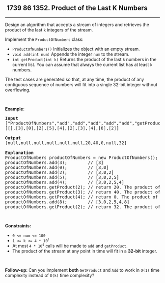 <h2> 1739 86
1352. Product of the Last K Numbers</h2><hr><div><p>Design an algorithm that accepts a stream of integers and retrieves the product of the last <code>k</code> integers of the stream.</p>

<p>Implement the <code>ProductOfNumbers</code> class:</p>

<ul>
	<li><code>ProductOfNumbers()</code> Initializes the object with an empty stream.</li>
	<li><code>void add(int num)</code> Appends the integer <code>num</code> to the stream.</li>
	<li><code>int getProduct(int k)</code> Returns the product of the last <code>k</code> numbers in the current list. You can assume that always the current list has at least <code>k</code> numbers.</li>
</ul>

<p>The test cases are generated so that, at any time, the product of any contiguous sequence of numbers will fit into a single 32-bit integer without overflowing.</p>

<p>&nbsp;</p>
<p><strong class="example">Example:</strong></p>

<pre><strong>Input</strong>
["ProductOfNumbers","add","add","add","add","add","getProduct","getProduct","getProduct","add","getProduct"]
[[],[3],[0],[2],[5],[4],[2],[3],[4],[8],[2]]

<strong>Output</strong>
[null,null,null,null,null,null,20,40,0,null,32]

<strong>Explanation</strong>
ProductOfNumbers productOfNumbers = new ProductOfNumbers();
productOfNumbers.add(3);        // [3]
productOfNumbers.add(0);        // [3,0]
productOfNumbers.add(2);        // [3,0,2]
productOfNumbers.add(5);        // [3,0,2,5]
productOfNumbers.add(4);        // [3,0,2,5,4]
productOfNumbers.getProduct(2); // return 20. The product of the last 2 numbers is 5 * 4 = 20
productOfNumbers.getProduct(3); // return 40. The product of the last 3 numbers is 2 * 5 * 4 = 40
productOfNumbers.getProduct(4); // return 0. The product of the last 4 numbers is 0 * 2 * 5 * 4 = 0
productOfNumbers.add(8);        // [3,0,2,5,4,8]
productOfNumbers.getProduct(2); // return 32. The product of the last 2 numbers is 4 * 8 = 32 
</pre>

<p>&nbsp;</p>
<p><strong>Constraints:</strong></p>

<ul>
	<li><code>0 &lt;= num &lt;= 100</code></li>
	<li><code>1 &lt;= k &lt;= 4 * 10<sup>4</sup></code></li>
	<li>At most <code>4 * 10<sup>4</sup></code> calls will be made to <code>add</code> and <code>getProduct</code>.</li>
	<li>The product of the stream at any point in time will fit in a <strong>32-bit</strong> integer.</li>
</ul>

<p>&nbsp;</p>
<strong>Follow-up: </strong>Can you implement <strong>both</strong> <code>GetProduct</code> and <code>Add</code> to work in <code>O(1)</code> time complexity instead of <code>O(k)</code> time complexity?</div>